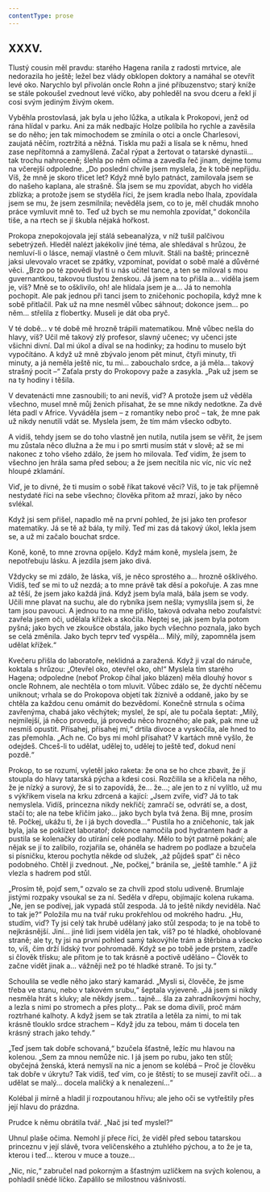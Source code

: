 ```yaml
---
contentType: prose
---
```


## XXXV.

Tlustý cousin měl pravdu: starého Hagena ranila z radosti mrtvice, ale nedorazila ho ještě; ležel bez vlády obklopen doktory a namáhal se otevřít levé oko. Narychlo byl přivolán oncle Rohn a jiné příbuzenstvo; starý kníže se stále pokoušel zvednout levé víčko, aby pohleděl na svou dceru a řekl jí cosi svým jediným živým okem.

Vyběhla prostovlasá, jak byla u jeho lůžka, a utíkala k Prokopovi, jenž od rána hlídal v parku. Ani za mák nedbajíc Holze políbila ho rychle a zavěsila se do něho; jen tak mimochodem se zmínila o otci a oncle Charlesovi, zaujatá něčím, roztržitá a něžná. Tiskla mu paži a lísala se k němu, hned zase nepřítomná a zamyšlená. Začal rýpat a žertovat o tatarské dynastii… tak trochu nahroceně; šlehla po něm očima a zavedla řeč jinam, dejme tomu na včerejší odpoledne. „Do poslední chvíle jsem myslela, že k tobě nepřijdu. Víš, že mně je skoro třicet let? Když mně bylo patnáct, zamilovala jsem se do našeho kaplana, ale strašně. Šla jsem se mu zpovídat, abych ho viděla zblízka; a protože jsem se styděla říci, že jsem kradla nebo lhala, zpovídala jsem se mu, že jsem zesmilnila; nevěděla jsem, co to je, měl chudák mnoho práce vymluvit mně to. Teď už bych se mu nemohla zpovídat,“ dokončila tiše, a na rtech se jí škubla nějaká hořkost.

Prokopa znepokojovala její stálá sebeanalýza, v níž tušil palčivou sebetrýzeň. Hleděl nalézt jakékoliv jiné téma, ale shledával s hrůzou, že nemluví-li o lásce, nemají vlastně o čem mluvit. Stáli na baště; princezně jaksi ulevovalo vracet se zpátky, vzpomínat, povídat o sobě malé a důvěrné věci. „Brzo po té zpovědi byl ti u nás učitel tance, a ten se miloval s mou guvernantkou, takovou tlustou ženskou. Já jsem na to přišla a… viděla jsem je, víš? Mně se to ošklivilo, oh! ale hlídala jsem je a… Já to nemohla pochopit. Ale pak jednou při tanci jsem to zničehonic pochopila, když mne k sobě přitlačil. Pak už na mne nesměl vůbec sáhnout; dokonce jsem… po něm… střelila z flobertky. Museli je dát oba pryč.

V té době… v té době mě hrozně trápili matematikou. Mně vůbec nešla do hlavy, víš? Učil mě takový zlý profesor, slavný učenec; vy učenci jste všichni divní. Dal mi úkol a díval se na hodinky; za hodinu to muselo být vypočítáno. A když už mně zbývalo jenom pět minut, čtyři minuty, tři minuty, a já neměla ještě nic, tu mi… zabouchalo srdce, a já měla… takový strašný pocit –“ Zaťala prsty do Prokopovy paže a zasykla. „Pak už jsem se na ty hodiny i těšila.

V devatenácti mne zasnoubili; to ani nevíš, viď? A protože jsem už věděla všechno, musel mně můj ženich přísahat, že se mne nikdy nedotkne. Za dvě léta padl v Africe. Vyváděla jsem – z romantiky nebo proč – tak, že mne pak už nikdy nenutili vdát se. Myslela jsem, že tím mám všecko odbyto.

A vidíš, tehdy jsem se do toho vlastně jen nutila, nutila jsem se věřit, že jsem mu zůstala něco dlužna a že mu i po smrti musím stát v slově; až se mi nakonec z toho všeho zdálo, že jsem ho milovala. Teď vidím, že jsem to všechno jen hrála sama před sebou; a že jsem necítila nic víc, nic víc než hloupé zklamání.

Viď, je to divné, že ti musím o sobě říkat takové věci? Víš, to je tak příjemně nestydaté říci na sebe všechno; člověka přitom až mrazí, jako by něco svlékal.

Když jsi sem přišel, napadlo mě na první pohled, že jsi jako ten profesor matematiky. Já se tě až bála, ty milý. Teď mi zas dá takový úkol, lekla jsem se, a už mi začalo bouchat srdce.

Koně, koně, to mne zrovna opíjelo. Když mám koně, myslela jsem, že nepotřebuju lásku. A jezdila jsem jako divá.

Vždycky se mi zdálo, že láska, víš, je něco sprostého a… hrozně ošklivého. Vidíš, teď se mi to už nezdá; a to mne právě tak děsí a pokořuje. A zas mne až těší, že jsem jako každá jiná. Když jsem byla malá, bála jsem se vody. Učili mne plavat na suchu, ale do rybníka jsem nešla; vymyslila jsem si, že tam jsou pavouci. A jednou to na mne přišlo, taková odvaha nebo zoufalství: zavřela jsem oči, udělala křížek a skočila. Neptej se, jak jsem byla potom pyšná; jako bych ve zkoušce obstála, jako bych všechno poznala, jako bych se celá změnila. Jako bych teprv teď vyspěla… Milý, milý, zapomněla jsem udělat křížek.“

Kvečeru přišla do laboratoře, neklidná a zaražená. Když ji vzal do náruče, koktala s hrůzou: „Otevřel oko, otevřel oko, oh!“ Myslela tím starého Hagena; odpoledne (neboť Prokop číhal jako blázen) měla dlouhý hovor s oncle Rohnem, ale nechtěla o tom mluvit. Vůbec zdálo se, že dychtí něčemu uniknout; vrhala se do Prokopova objetí tak žíznivě a oddaně, jako by se chtěla za každou cenu omámit do bezvědomí. Konečně strnula s očima zavřenýma, chabá jako věchýtek; myslel, že spí, ale tu počala šeptat: „Milý, nejmilejší, já něco provedu, já provedu něco hrozného; ale pak, pak mne už nesmíš opustit. Přísahej, přísahej mi,“ drtila divoce a vyskočila, ale hned to zas přemohla. „Ach ne. Co bys mi mohl přísahat? V kartách mně vyšlo, že odejdeš. Chceš-li to udělat, udělej to, udělej to ještě teď, dokud není pozdě.“

Prokop, to se rozumí, vyletěl jako raketa: že ona se ho chce zbavit, že jí stoupla do hlavy tatarská pýcha a kdesi cosi. Rozčilila se a křičela na něho, že je nízký a surový, že si to zapovídá, že… že…; ale jen to z ní vylítlo, už mu s výkřikem visela na krku zdrcená a kající: „Jsem zvíře, viď? Já to tak nemyslela. Vidíš, princezna nikdy nekřičí; zamračí se, odvrátí se, a dost, stačí to; ale na tebe křičím jako… jako bych byla tvá žena. Bij mne, prosím tě. Počkej, ukážu ti, že i já bych dovedla…“ Pustila ho a zničehonic, tak jak byla, jala se poklízet laboratoř; dokonce namočila pod hydrantem hadr a pustila se kolenačky do utírání celé podlahy. Mělo to být patrně pokání; ale nějak se jí to zalíbilo, rozjařila se, oháněla se hadrem po podlaze a bzučela si písničku, kterou pochytla někde od služek, „až půjdeš spat“ či něco podobného. Chtěl ji zvednout. „Ne, počkej,“ bránila se, „ještě tamhle.“ A již vlezla s hadrem pod stůl.

„Prosím tě, pojď sem,“ ozvalo se za chvíli zpod stolu udiveně. Brumlaje jistými rozpaky vsoukal se za ní. Seděla v dřepu, objímajíc kolena rukama. „Ne, jen se podívej, jak vypadá stůl zespoda. Já to ještě nikdy neviděla. Nač to tak je?“ Položila mu na tvář ruku prokřehlou od mokrého hadru. „Hu, studím, viď? Ty jsi celý tak hrubě udělaný jako stůl zespoda; to je na tobě to nejkrásnější. Jiní… jiné lidi jsem viděla jen tak, víš? po té hladké, ohoblované straně; ale ty, ty jsi na první pohled samý takovýhle trám a štěrbina a všecko to, víš, čím drží lidský tvor pohromadě. Když se po tobě jede prstem, zadře si člověk třísku; ale přitom je to tak krásně a poctivě uděláno – Člověk to začne vidět jinak a… vážněji než po té hladké straně. To jsi ty.“

Schoulila se vedle něho jako starý kamarád. „Mysli si, člověče, že jsme třeba ve stanu, nebo v takovém srubu,“ šeptala vyjeveně. „Já jsem si nikdy nesměla hrát s kluky; ale někdy jsem… tajně… šla za zahradníkovými hochy, a lezla s nimi po stromech a přes ploty… Pak se doma divili, proč mám roztrhané kalhoty. A když jsem se tak ztratila a letěla za nimi, to mi tak krásně tlouklo srdce strachem – Když jdu za tebou, mám ti docela ten krásný strach jako tehdy.“

„Teď jsem tak dobře schovaná,“ bzučela šťastně, ležíc mu hlavou na kolenou. „Sem za mnou nemůže nic. I já jsem po rubu, jako ten stůl; obyčejná ženská, která nemyslí na nic a jenom se kolébá – Proč je člověku tak dobře v úkrytu? Tak vidíš, teď vím, co je štěstí; to se musejí zavřít oči… a udělat se malý… docela maličký a k nenalezení…“

Kolébal ji mírně a hladil jí rozpoutanou hřívu; ale jeho oči se vytřeštily přes její hlavu do prázdna.

Prudce k němu obrátila tvář. „Nač jsi teď myslel?“

Uhnul plaše očima. Nemohl jí přece říci, že viděl před sebou tatarskou princeznu v její slávě, tvora veličenského a ztuhlého pýchou, a to že je ta, kterou i teď… kterou v muce a touze…

„Nic, nic,“ zabručel nad pokorným a šťastným uzlíčkem na svých kolenou, a pohladil snědé líčko. Zapálilo se milostnou vášnivostí.
